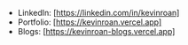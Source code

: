 - LinkedIn: [https://linkedin.com/in/kevinroan]
- Portfolio: [https://kevinroan.vercel.app]
- Blogs: [https://kevinroan-blogs.vercel.app]
